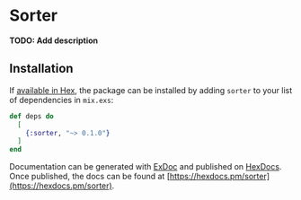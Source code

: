 # Sorter

**TODO: Add description**

## Installation

If [available in Hex](https://hex.pm/docs/publish), the package can be installed
by adding `sorter` to your list of dependencies in `mix.exs`:

```elixir
def deps do
  [
    {:sorter, "~> 0.1.0"}
  ]
end
```

Documentation can be generated with [ExDoc](https://github.com/elixir-lang/ex_doc)
and published on [HexDocs](https://hexdocs.pm). Once published, the docs can
be found at [https://hexdocs.pm/sorter](https://hexdocs.pm/sorter).

